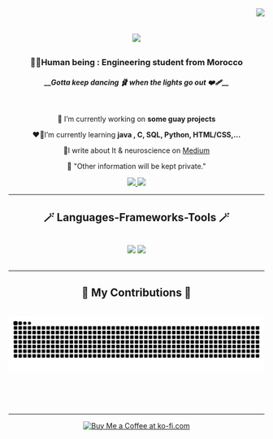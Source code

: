 <img align="right" src="https://visitor-badge.laobi.icu/badge?page_id=amyaby.amyaby" />

<h1 align="center">
    <img src="https://readme-typing-svg.herokuapp.com/?font=Righteous&size=35&center=true&vCenter=true&width=500&height=70&duration=4000&color=800080&lines=Bienvenidos%20todos!%20👋;%20I'm%20Imane%20Abasalah!;" />

</h1>

<h3 align="center"> 👶🏻Human being : Engineering student from Morocco </h3>
           <h4  align="center"><b><i> __Gotta keep dancing 🩰 when the lights go out ❤️‍🩹</i></b>__ </h4>

<br/>

<div align="center">
 
 🤫 I’m currently working on **some guay projects**
 
 ❤️‍🔥I’m currently learning **java , C, SQL, Python, HTML/CSS,...**

 📝I write about It & neuroscience on <a href="https://medium.com/@imane4abas" target="_blank">Medium</a>
 
 🤪 "Other information will be kept private."



 </div>
 
<div align="center"> 
  <a href="mailto:imaneabasalah@gmail.com
">
    <img src="https://img.shields.io/badge/Gmail-333333?style=for-the-badge&logo=gmail&logoColor=red" />
  </a>
  <a href="https://www.linkedin.com/in/imane-abasalah-%F0%9F%87%B5%F0%9F%87%B8-b49888219/" target="_blank">
    <img src="https://img.shields.io/badge/LinkedIn-0077B5?style=for-the-badge&logo=linkedin&logoColor=white" target="_blank" />
  </a>
</div>

 <hr/>
 
<h2 align="center">🪄 Languages-Frameworks-Tools 🪄</h2>
<br/>
<div align="center">
    <img src="https://skillicons.dev/icons?i=capcut,html,css,vscode,github,git" />
    <img src="https://skillicons.dev/icons?i=python,c" /><br>
</div>

<br/>
<hr/>

<div align="center">
  <h2>🦄 My Contributions 🦄</h2>
  <br>
  <img alt="snake eating my contributions" src="https://raw.githubusercontent.com/amyaby/amyaby/output/github-contribution-grid-snake.svg" />
  
  <br/><br/><br/>
</div>

<hr/>
<!--
/*<h2 align="center">⚡ Stats ⚡</h2>
<br>
<div align=center>
  <img width=390 src="https://github-readme-stats.vercel.app/?user=salesp07&count_private=true&theme=react&border_radius=10" alt="streak stats"/>
  <img width=390 src="https://streak-stats.demolab.com/api?username=salesp07&count_private=true&show_icons=true&theme=react&rank_icon=github&border_radius=10" alt="readme stats" />
  <br/>
  <img width=325 align="center" src="https://streak-stats.demolab.com/?username=salesp07&hide=HTML&langs_count=8&layout=compact&theme=react&border_radius=10&size_weight=0.5&count_weight=0.5&exclude_repo=github-readme-stats" alt="top langs" />
</div>
<br/><br/>
<hr/>
<br/>
-->
<div align="center">
    <a href='https://ko-fi.com/V7V4RAK9C' target='_blank'><img height='64' style='border:0px;height:64px;' src='https://storage.ko-fi.com/cdn/kofi1.png?v=3' border='0' alt='Buy Me a Coffee at ko-fi.com' /></a>
</div>

<br/>
